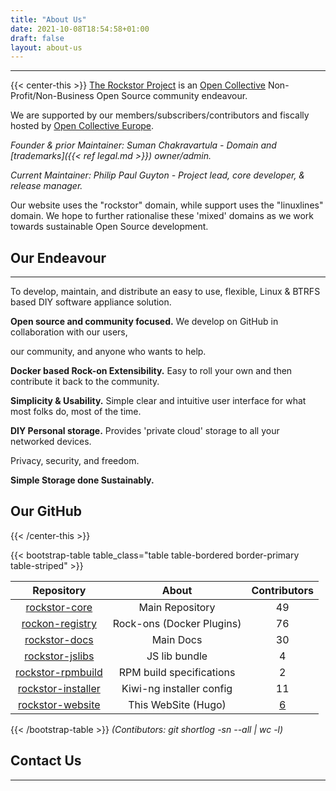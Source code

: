 ```yaml
---
title: "About Us"
date: 2021-10-08T18:54:58+01:00
draft: false
layout: about-us
---
```

---
{{< center-this >}}
[The Rockstor Project](https://opencollective.com/the-rockstor-project)
is an [Open Collective](https://opencollective.com/) Non-Profit/Non-Business Open Source community endeavour.

We are supported by our members/subscribers/contributors and fiscally hosted by [Open Collective Europe](https://opencollective.com/europe).

*Founder & prior Maintainer: Suman Chakravartula - Domain and [trademarks]({{< ref legal.md >}}) owner/admin.*

*Current Maintainer: Philip Paul Guyton - Project lead, core developer, & release manager.*

Our website uses the "rockstor" domain, while support uses the "linuxlines" domain.
We hope to further rationalise these 'mixed' domains as we work towards sustainable Open Source development.

## Our Endeavour
---
To develop, maintain, and distribute an easy to use, flexible, Linux & BTRFS based DIY software appliance solution.

**Open source and community focused.** We develop on GitHub in collaboration with our users,

our community, and anyone who wants to help.

**Docker based Rock-on Extensibility.** Easy to roll your own and then contribute it back to the community.

**Simplicity & Usability.** Simple clear and intuitive user interface for what most folks do, most of the time.

**DIY Personal storage.** Provides 'private cloud' storage to all your networked devices.

Privacy, security, and freedom.

**Simple Storage done Sustainably.**

## Our GitHub

{{< /center-this >}}

{{< bootstrap-table table_class="table table-bordered border-primary table-striped" >}}

Repository |           About           | Contributors
:---: |:-------------------------:| :---:
[rockstor-core](https://github.com/rockstor/rockstor-core/tree/testing) |      Main Repository      | 49
[rockon-registry](https://github.com/rockstor/rockon-registry) | Rock-ons (Docker Plugins) | 76
[rockstor-docs](https://github.com/rockstor/rockstor-doc) |         Main Docs         | 30
[rockstor-jslibs](https://github.com/rockstor/rockstor-jslibs) |       JS lib bundle       | 4
[rockstor-rpmbuild](https://github.com/rockstor/rockstor-rpmbuild/tree/testing) | RPM build specifications  | 2
[rockstor-installer](https://github.com/rockstor/rockstor-installer) | Kiwi-ng installer config  | 11
[rockstor-website](https://github.com/rockstor/rockstor-website) |    This WebSite (Hugo)    | [6](https://github.com/rockstor/rockstor-website/blob/master/AUTHORS)

{{< /bootstrap-table >}}
*(Contibutors: git shortlog -sn --all | wc -l)*

## Contact Us
---



